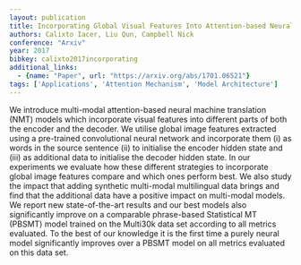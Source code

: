 ```yaml
---
layout: publication
title: Incorporating Global Visual Features Into Attention-based Neural Machine Translation
authors: Calixto Iacer, Liu Qun, Campbell Nick
conference: "Arxiv"
year: 2017
bibkey: calixto2017incorporating
additional_links:
  - {name: "Paper", url: "https://arxiv.org/abs/1701.06521"}
tags: ['Applications', 'Attention Mechanism', 'Model Architecture']
---
```

We introduce multi-modal attention-based neural machine translation (NMT) models which incorporate visual features into different parts of both the encoder and the decoder. We utilise global image features extracted using a pre-trained convolutional neural network and incorporate them (i) as words in the source sentence (ii) to initialise the encoder hidden state and (iii) as additional data to initialise the decoder hidden state. In our experiments we evaluate how these different strategies to incorporate global image features compare and which ones perform best. We also study the impact that adding synthetic multi-modal multilingual data brings and find that the additional data have a positive impact on multi-modal models. We report new state-of-the-art results and our best models also significantly improve on a comparable phrase-based Statistical MT (PBSMT) model trained on the Multi30k data set according to all metrics evaluated. To the best of our knowledge it is the first time a purely neural model significantly improves over a PBSMT model on all metrics evaluated on this data set.
